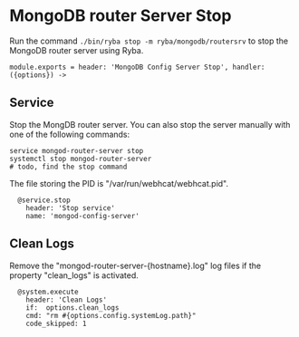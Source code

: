 
# MongoDB router Server Stop

Run the command `./bin/ryba stop -m ryba/mongodb/routersrv` to stop the 
MongoDB router server using Ryba.

    module.exports = header: 'MongoDB Config Server Stop', handler: ({options}) ->

## Service

Stop the MongDB router server. You can also stop the server manually with one of the
following commands:

```
service mongod-router-server stop
systemctl stop mongod-router-server
# todo, find the stop command
```

The file storing the PID is "/var/run/webhcat/webhcat.pid".

      @service.stop
        header: 'Stop service'
        name: 'mongod-config-server'

## Clean Logs

Remove the "mongod-router-server-{hostname}.log" log files if the property 
"clean_logs" is activated.

      @system.execute
        header: 'Clean Logs'
        if:  options.clean_logs
        cmd: "rm #{options.config.systemLog.path}"
        code_skipped: 1

